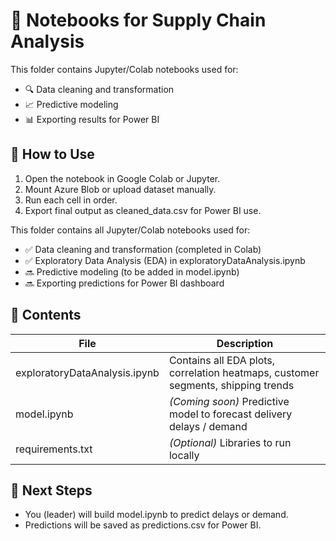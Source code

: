 # 📓 Notebooks for Supply Chain Analysis

This folder contains Jupyter/Colab notebooks used for:

- 🔍 Data cleaning and transformation
- 📈 Predictive modeling
- 📊 Exporting results for Power BI

## 🚀 How to Use

1. Open the notebook in Google Colab or Jupyter.
2. Mount Azure Blob or upload dataset manually.
3. Run each cell in order.
4. Export final output as cleaned_data.csv for Power BI use.

This folder contains all Jupyter/Colab notebooks used for:
- ✅ Data cleaning and transformation (completed in Colab)
- ✅ Exploratory Data Analysis (EDA) in exploratoryDataAnalysis.ipynb
- 🔜 Predictive modeling (to be added in model.ipynb)
- 🔜 Exporting predictions for Power BI dashboard

## 📂 Contents
| File | Description |
|------|-------------|
| exploratoryDataAnalysis.ipynb | Contains all EDA plots, correlation heatmaps, customer segments, shipping trends |
| model.ipynb | *(Coming soon)* Predictive model to forecast delivery delays / demand |
| requirements.txt | *(Optional)* Libraries to run locally |

## 🚀 Next Steps
- You (leader) will build model.ipynb to predict delays or demand.
- Predictions will be saved as predictions.csv for Power BI.
